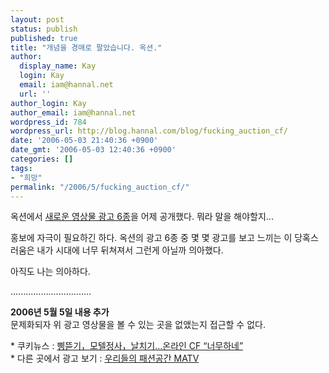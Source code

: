 ```yaml
---
layout: post
status: publish
published: true
title: "개념을 경매로 팔았습니다. 옥션."
author:
  display_name: Kay
  login: Kay
  email: iam@hannal.net
  url: ''
author_login: Kay
author_email: iam@hannal.net
wordpress_id: 784
wordpress_url: http://blog.hannal.com/blog/fucking_auction_cf/
date: '2006-05-03 21:40:36 +0900'
date_gmt: '2006-05-03 12:40:36 +0900'
categories: []
tags:
- "희망"
permalink: "/2006/5/fucking_auction_cf/"
---
```

<p>옥션에서 <a href="http://event.auction.co.kr/event/auctionnewcf_060502/index.html">새로운 영상물 광고 6종</a>을 어제 공개했다. 뭐라 말을 해야할지...</p>
<p>홍보에 자극이 필요하긴 하다. 옥션의 광고 6종 중 몇 몇 광고를 보고 느끼는 이 당혹스러움은 내가 시대에 너무 뒤쳐져서 그런게 아닐까 의아했다.</p>
<p>아직도 나는 의아하다.</p>
<p>................................</p>
<p><strong>2006년 5월 5일 내용 추가</strong><br />
문제화되자 위 광고 영상물을 볼 수 있는 곳을 없앴는지 접근할 수 없다.</p>
<p>* 쿠키뉴스 : <a href="http://kuki1.stoo.com/news/html/000/502/651.html">삥뜯기，모텔정사，날치기…온라인 CF “너무하네”</a><br />
* 다른 곳에서 광고 보기 : <a href="http://blog.naver.com/dididi74/40024131733">우리들의 패션공간 MATV</a></p>
